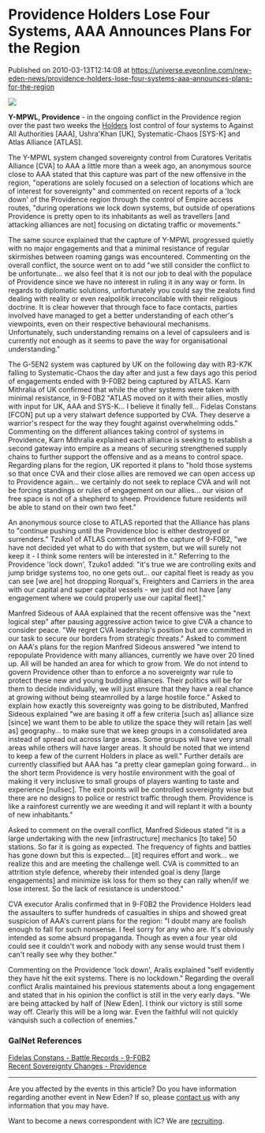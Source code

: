 # Providence Holders Lose Four Systems, AAA Announces Plans For the Region
Published on 2010-03-13T12:14:08 at https://universe.eveonline.com/new-eden-news/providence-holders-lose-four-systems-aaa-announces-plans-for-the-region

![](http://www.eve-ic.net/media/assets/icarticlebanner.png)  
  
 **Y-MPWL, Providence** - in the ongoing conflict in the Providence region over the past two weeks the [Holders](http://www.eve-ic.net/media/igbd/igbd.php?article=3674) lost control of four systems to Against All Authorities [AAA], Ushra'Khan [UK], Systematic-Chaos [SYS-K] and Atlas Alliance [ATLAS].  
  
The Y-MPWL system changed sovereignty control from Curatores Veritatis Alliance [CVA] to AAA a little more than a week ago, an anonymous source close to AAA stated that this capture was part of the new offensive in the region, "operations are solely focused on a selection of locations which are of interest for sovereignty" and commented on recent reports of a 'lock down' of the Providence region through the control of Empire access routes, "during operations we lock down systems, but outside of operations Providence is pretty open to its inhabitants as well as travellers [and attacking alliances are not] focusing on dictating traffic or movements."  
  
The same source explained that the capture of Y-MPWL progressed quietly with no major engagements and that a minimal resistance of regular skirmishes between roaming gangs was encountered. Commenting on the overall conflict, the source went on to add "we still consider the conflict to be unfortunate... we also feel that it is not our job to deal with the populace of Providence since we have no interest in ruling it in any way or form. In regards to diplomatic solutions, unfortunately you could say the zealots find dealing with reality or even realpolitik irreconcilable with their religious doctrine. It is clear however that through face to face contacts, parties involved have managed to get a better understanding of each other's viewpoints, even on their respective behavioural mechanisms. Unfortunately, such understanding remains on a level of capsuleers and is currently not enough as it seems to pave the way for organisational understanding."  
  
The G-5EN2 system was captured by UK on the following day with R3-K7K falling to Systematic-Chaos the day after and just a few days ago this period of engagements ended with 9-F0B2 being captured by ATLAS. Karn Mithralia of UK confirmed that while the other systems were taken with minimal resistance, in 9-F0B2 "ATLAS moved on it with their allies, mostly with input for UK, AAA and SYS-K... I believe it finally fell... Fidelas Constans [FCON] put up a very stalwart defence supported by CVA. They deserve a warrior's respect for the way they fought against overwhelming odds." Commenting on the different alliances taking control of systems in Providence, Karn Mithralia explained each alliance is seeking to establish a second gateway into empire as a means of securing strengthened supply chains to further support the offensive and as a means to control space. Regarding plans for the region, UK reported it plans to "hold those systems so that once CVA and their close allies are removed we can open access up to Providence again... we certainly do not seek to replace CVA and will not be forcing standings or rules of engagement on our allies... our vision of free space is not of a shepherd to sheep. Providence future residents will be able to stand on their own two feet."  
  
An anonymous source close to ATLAS reported that the Alliance has plans to "continue pushing until the Providence bloc is either destroyed or surrenders." Tzuko1 of ATLAS commented on the capture of 9-F0B2, "we have not decided yet what to do with that system, but we will surely not keep it - I think some renters will be interested in it." Referring to the Providence 'lock down', Tzuko1 added: "it's true we are controlling exits and jump bridge systems too, no one gets out... our capital fleet is ready as you can see [we are] hot dropping Rorqual's, Freighters and Carriers in the area with our capital and super capital vessels - we just did not have [any engagement where we could properly use our capital fleet]."  
  
Manfred Sideous of AAA explained that the recent offensive was the "next logical step" after pausing aggressive action twice to give CVA a chance to consider peace. "We regret CVA leadership's position but are committed in our task to secure our borders from strategic threats." Asked to comment on AAA's plans for the region Manfred Sideous answered "we intend to repopulate Providence with many alliances, currently we have over 20 lined up. All will be handed an area for which to grow from. We do not intend to govern Providence other than to enforce a no sovereignty war rule to protect these new and young budding alliances. Their politics will be for them to decide individually, we will just ensure that they have a real chance at growing without being steamrolled by a large hostile force." Asked to explain how exactly this sovereignty was going to be distributed, Manfred Sideous explained "we are basing it off a few criteria [such as] alliance size [since] we want them to be able to utilize the space they will retain [as well as] geography... to make sure that we keep groups in a consolidated area instead of spread out across large areas. Some groups will have very small areas while others will have larger areas. It should be noted that we intend to keep a few of the current Holders in place as well." Further details are currently classified but AAA has "a pretty clear gameplan going forward... in the short term Providence is very hostile environment with the goal of making it very inclusive to small groups of players wanting to taste and experience [nullsec]. The exit points will be controlled sovereignty wise but there are no designs to police or restrict traffic through them. Providence is like a rainforest currently we are weeding it and will replant it with a bounty of new inhabitants."  
  
Asked to comment on the overall conflict, Manfred Sideous stated "it is a large undertaking with the new [infrastructure] mechanics [to take] 50 stations. So far it is going as expected. The frequency of fights and battles has gone down but this is expected... [it] requires effort and work... we realize this and are meeting the challenge well. CVA is committed to an attrition style defence, whereby their intended goal is deny [large engagements] and minimize isk loss for them so they can rally when/if we lose interest. So the lack of resistance is understood."  
  
CVA executor Aralis confirmed that in 9-F0B2 the Providence Holders lead the assaulters to suffer hundreds of casualties in ships and showed great suspicion of AAA's current plans for the region: "I doubt many are foolish enough to fall for such nonsense. I feel sorry for any who are. It's obviously intended as some absurd propaganda. Though as even a four year old could see it couldn't work and nobody with any sense would trust them I can't really see why they bother."  
  
Commenting on the Providence 'lock down', Aralis explained "self evidently they have hit the exit systems. There is no lockdown." Regarding the overall conflict Aralis maintained his previous statements about a long engagement and stated that in his opinion the conflict is still in the very early days. "We are being attacked by half of [New Eden]. I think our victory is still some way off. Clearly this will be a long war. Even the faithful will not quickly vanquish such a collection of enemies."

### GalNet References

[Fidelas Constans - Battle Records - 9-F0B2](http://killboard.fidelas-constans.com/?a=system_detail&sys_id=3705)  
[Recent Sovereignty Changes - Providence](http://evemaps.dotlan.net/region/Providence/changes)

* * *

Are you affected by the events in this article? Do you have information regarding another event in New Eden? If so, please [contact us](http://www.eveonline.com/news.asp?a=submitrp) with any information that you may have.  
  
Want to become a news correspondent with IC? We are [recruiting](http://www.eveonline.com/isd.asp).
